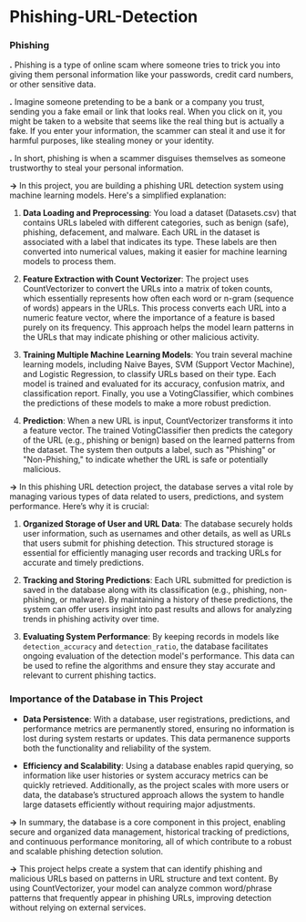 # Phishing-URL-Detection
### Phishing ###
**.** Phishing is a type of online scam where someone tries to trick you into giving them personal information like your passwords, credit card numbers, or other sensitive data. 

**.** Imagine someone pretending to be a bank or a company you trust, sending you a fake email or link that looks real. When you click on it, you might be taken to a website that seems like the real thing but is actually a fake. If you enter your information, the scammer can steal it and use it for harmful purposes, like stealing money or your identity. 

**.** In short, phishing is when a scammer disguises themselves as someone trustworthy to steal your personal information.

**->** In this project, you are building a phishing URL detection system using machine learning models. Here's a simplified explanation:

1. **Data Loading and Preprocessing**:
You load a dataset (Datasets.csv) that contains URLs labeled with different categories, such as benign (safe), phishing, defacement, and malware.
Each URL in the dataset is associated with a label that indicates its type. These labels are then converted into numerical values, making it easier for machine learning models to process them.

2. **Feature Extraction with Count Vectorizer**:
The project uses CountVectorizer to convert the URLs into a matrix of token counts, which essentially represents how often each word or n-gram (sequence of words) appears in the URLs.
This process converts each URL into a numeric feature vector, where the importance of a feature is based purely on its frequency. This approach helps the model learn patterns in the URLs that may indicate phishing or other malicious activity.

3. **Training Multiple Machine Learning Models**:
You train several machine learning models, including Naive Bayes, SVM (Support Vector Machine), and Logistic Regression, to classify URLs based on their type.
Each model is trained and evaluated for its accuracy, confusion matrix, and classification report.
Finally, you use a VotingClassifier, which combines the predictions of these models to make a more robust prediction.

4. **Prediction**:
When a new URL is input, CountVectorizer transforms it into a feature vector.
The trained VotingClassifier then predicts the category of the URL (e.g., phishing or benign) based on the learned patterns from the dataset.
The system then outputs a label, such as "Phishing" or "Non-Phishing," to indicate whether the URL is safe or potentially malicious.

**->** In this phishing URL detection project, the database serves a vital role by managing various types of data related to users, predictions, and system performance. Here’s why it is crucial:

1. **Organized Storage of User and URL Data**: The database securely holds user information, such as usernames and other details, as well as URLs that users submit for phishing detection. This structured storage is essential for efficiently managing user records and tracking URLs for accurate and timely predictions.

2. **Tracking and Storing Predictions**: Each URL submitted for prediction is saved in the database along with its classification (e.g., phishing, non-phishing, or malware). By maintaining a history of these predictions, the system can offer users insight into past results and allows for analyzing trends in phishing activity over time.

3. **Evaluating System Performance**: By keeping records in models like `detection_accuracy` and `detection_ratio`, the database facilitates ongoing evaluation of the detection model's performance. This data can be used to refine the algorithms and ensure they stay accurate and relevant to current phishing tactics.

### Importance of the Database in This Project

- **Data Persistence**: With a database, user registrations, predictions, and performance metrics are permanently stored, ensuring no information is lost during system restarts or updates. This data permanence supports both the functionality and reliability of the system.

- **Efficiency and Scalability**: Using a database enables rapid querying, so information like user histories or system accuracy metrics can be quickly retrieved. Additionally, as the project scales with more users or data, the database’s structured approach allows the system to handle large datasets efficiently without requiring major adjustments.

**->** In summary, the database is a core component in this project, enabling secure and organized data management, historical tracking of predictions, and continuous performance monitoring, all of which contribute to a robust and scalable phishing detection solution.

**->** This project helps create a system that can identify phishing and malicious URLs based on patterns in URL structure and text content. By using CountVectorizer, your model can analyze common word/phrase patterns that frequently appear in phishing URLs, improving detection without relying on external services.
